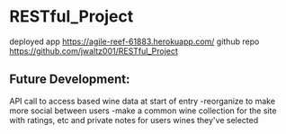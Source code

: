 # RESTful_Project
deployed app
https://agile-reef-61883.herokuapp.com/
github repo
https://github.com/jwaltz001/RESTful_Project

## Future Development:
API call to access based wine data at start of entry
-reorganize to make more social between users
-make a common wine collection for the site with ratings, etc and private notes for users wines they've selected
